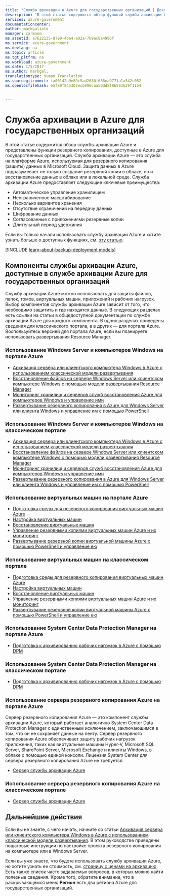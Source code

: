 ```yaml
---
title: "Служба архивации в Azure для государственных организаций | Документация Майкрософт"
description: "В этой статье содержится обзор функций службы архивации Azure, доступных в Azure для государственных организаций."
services: azure-government
documentationcenter: 
author: markgalioto
manager: carmonm
ms.assetid: a7622135-8790-4be4-a02a-7b9ac8a4996f
ms.service: azure-government
ms.devlang: na
ms.topic: article
ms.tgt_pltfrm: na
ms.workload: azure-government
ms.date: 1/5/2017
ms.author: markgal;
translationtype: Human Translation
ms.sourcegitcommit: fa00142a9e89c5ad2630f688ea9771a1a542c052
ms.openlocfilehash: e5f89f845302ecb890caa50dd8f86503b29f1154


---
```

# <a name="azure-government-backup"></a>Служба архивации в Azure для государственных организаций

В этой статье содержится обзор службы архивации Azure и представлены функции резервного копирования, доступные в Azure для государственных организаций. Служба архивации Azure — это служба на платформе Azure, используемая для резервного копирования (защиты) данных в Microsoft Cloud. Защита данных в Azure подразумевает не только создание резервной копии в облаке, но и восстановление данных в облаке или в локальной среде. Служба архивации Azure предоставляет следующие ключевые преимущества:

- Автоматическое управление хранилищем
- Неограниченное масштабирование
- Несколько вариантов хранения
- Отсутствие ограничений на передачу данных
- Шифрование данных
- Согласованные с приложениями резервные копии
- Длительный период удержания

Если вы только начали использовать службу архивации Azure и хотите узнать больше о доступных функциях, см. [эту статью](../backup/backup-introduction-to-azure-backup.md).

[!INCLUDE [learn-about-backup-deployment models](../../includes/backup-deployment-models.md)]

## <a name="azure-backup-components-available-in-azure-government-backup"></a>Компоненты службы архивации Azure, доступные в службе архивации Azure для государственных организаций

Службу архивации Azure можно использовать для защиты файлов, папок, томов, виртуальных машин, приложений и рабочих нагрузок. Выбор компонентов службы архивации Azure зависит от того, что необходимо защитить и где находятся данные. В следующих разделах есть ссылки на статьи в общедоступной документации по службе архивации Azure для каждого компонента. В одних разделах приведены сведения для классического портала, а в других — для портала Azure. Воспользуйтесь версией для портала Azure, если вы планируете использовать развертывания Resource Manager.

### <a name="using-windows-server-and-windows-computers-in-azure-portal"></a>Использование Windows Server и компьютеров Windows на портале Azure

- [Архивация сервера или клиентского компьютера Windows в Azure с использованием классической модели развертывания](../backup/backup-configure-vault.md)
- [Восстановление файлов на сервере Windows Server или клиентском компьютере Windows с помощью модели развертывания Resource Manager](../backup/backup-azure-restore-windows-server.md)
- [Мониторинг хранилищ и серверов служб восстановления Azure для компьютеров Windows и управление ими](../backup/backup-azure-manage-windows-server.md)
- [Развертывание резервного копирования в Azure для Windows Server или клиента Windows и управление им с помощью PowerShell](../backup/backup-client-automation.md)

### <a name="using-windows-server-and-windows-computers-in-classic-portal"></a>Использование Windows Server и компьютеров Windows на классическом портале

- [Архивация сервера или клиентского компьютера Windows в Azure с использованием классической модели развертывания](../backup/backup-configure-vault-classic.md)
- [Восстановление файлов на сервере Windows Server или клиентском компьютере Windows с помощью модели развертывания Resource Manager](../backup/backup-azure-restore-windows-server-classic.md)
- [Мониторинг хранилищ и серверов служб восстановления Azure для компьютеров Windows и управление ими](../backup/backup-azure-manage-windows-server-classic.md)
- [Развертывание резервного копирования в Azure для Windows Server или клиента Windows и управление им с помощью PowerShell](../backup/backup-client-automation-classic.md)

### <a name="using-virtual-machines-in-azure-portal"></a>Использование виртуальных машин на портале Azure

- [Подготовка среды для резервного копирования виртуальных машин Azure](../backup/backup-azure-arm-vms-prepare.md)
- [Настройка виртуальных машин](../backup/backup-azure-vms-first-look-arm.md)
- [Восстановление виртуальных машин](../backup/backup-azure-arm-restore-vms.md)
- [Управление резервными копиями виртуальных машин Azure и их мониторинг](../backup/backup-azure-manage-vms.md)
- [Развертывание резервной копии виртуальной машины Azure с помощью PowerShell и управление ею](../backup/backup-azure-vms-automation.md)

### <a name="using-virtual-machines-in-classic-portal"></a>Использование виртуальных машин на классическом портале

- [Подготовка среды для резервного копирования виртуальных машин Azure](../backup/backup-azure-vms-prepare.md)
- [Настройка виртуальных машин](../backup/backup-azure-vms-first-look.md)
- [Восстановление виртуальных машин](../backup/backup-azure-restore-vms.md)
- [Управление резервными копиями виртуальных машин Azure и их мониторинг](../backup/backup-azure-manage-vms-classic.md)
- [Развертывание резервной копии виртуальной машины Azure с помощью PowerShell и управление ею](../backup/backup-azure-vms-classic-automation.md)

### <a name="using-system-center-data-protection-manager-in-azure-portal"></a>Использование System Center Data Protection Manager на портале Azure

- [Подготовка к архивированию рабочих нагрузок в Azure с помощью DPM](../backup/backup-azure-dpm-introduction.md)

### <a name="using-system-center-data-protection-manager-in-classic-portal"></a>Использование System Center Data Protection Manager на классическом портале

- [Подготовка к архивированию рабочих нагрузок в Azure с помощью DPM](../backup/backup-azure-dpm-introduction-classic.md)

### <a name="using-azure-backup-server-in-azure-portal"></a>Использование сервера резервного копирования Azure на портале Azure

Сервер резервного копирования Azure — это компонент службы архивации Azure, который работает аналогично System Center Data Protection Manager с единственным исключением, заключающимся в том, что он не сохраняет данные на ленту. Сервер резервного копирования Azure обеспечивает защиту рабочих нагрузок приложения, таких как виртуальные машины Hyper-V, Microsoft SQL Server, SharePoint Server, Microsoft Exchange и клиенты Windows, в облаке с помощью единой консоли. Лицензия System Center для сервера резервного копирования Azure не требуется.

- [Сервер службы архивации Azure](../backup/backup-azure-microsoft-azure-backup.md)

### <a name="using-azure-backup-server-in-classic-portal"></a>Использование сервера резервного копирования Azure на классическом портале

- [Сервер службы архивации Azure](../backup/backup-azure-microsoft-azure-backup-classic.md)


## <a name="next-steps"></a>Дальнейшие действия

Если вы не знаете, с чего начать, начните со статьи [Архивация сервера или клиентского компьютера Windows в Azure с использованием классической модели развертывания](../backup/backup-configure-vault-classic.md). В этом руководстве приведены пошаговые инструкции по настройке проекта резервного копирования на компьютере или в Windows Server.

Если вы уже знаете, что будете использовать службу архивации Azure, но хотите узнать ее стоимость, см. [страницу с ценами на архивацию](http://azure.microsoft.com/pricing/details/backup/). Есть также список часто задаваемых вопросов, в которых можно найти полезные сведения. Кроме того, обратите внимание, что в раскрывающемся меню **Регион** есть два региона Azure для государственных организаций.



<!--HONumber=Jan17_HO1-->


